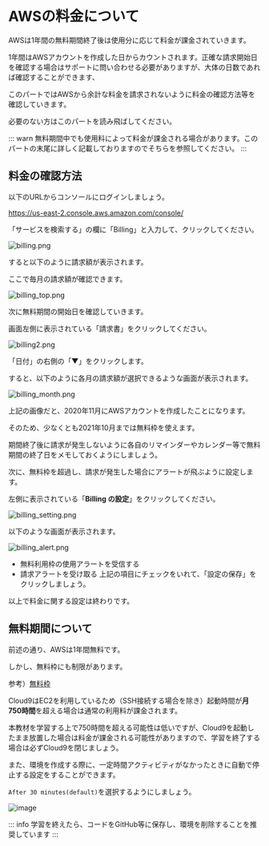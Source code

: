 
# AWSの料金について

AWSは1年間の無料期間終了後は使用分に応じて料金が課金されていきます。

1年間はAWSアカウントを作成した日からカウントされます。正確な請求開始日を確認する場合はサポートに問い合わせる必要がありますが、大体の日数であれば確認することができます、

このパートではAWSから余計な料金を請求されないように料金の確認方法等を確認していきます。

必要のない方はこのパートを読み飛ばしてください。

::: warn
無料期間中でも使用料によって料金が課金される場合があります。このパートの末尾に詳しく記載しておりますのでそちらを参照してください。
:::

## 料金の確認方法

以下のURLからコンソールにログインしましょう。

https://us-east-2.console.aws.amazon.com/console/

「サービスを検索する」の欄に「Billing」と入力して、クリックしてください。

![billing.png](https://i.gyazo.com/af3fa015040c2b9fbafd9c5f67955bd2.png)

すると以下のように請求額が表示されます。

ここで毎月の請求額が確認できます。

![billing_top.png](https://i.gyazo.com/42b706534624c6317506b88097346fcb.png)

次に無料期間の開始日を確認していきます。

画面左側に表示されている「請求書」をクリックしてください。

![billing2.png](https://i.gyazo.com/6145ea4b4ab110aa75d73ade0f74a08f.png)

「日付」の右側の「▼」をクリックします。

すると、以下のように各月の請求額が選択できるような画面が表示されます。

![billing_month.png](https://i.gyazo.com/e50e24a23089fe701c2d53367134bb3c.png)

上記の画像だと、2020年11月にAWSアカウントを作成したことになります。

そのため、少なくとも2021年10月までは無料枠を使えます。

期間終了後に請求が発生しないように各自のリマインダーやカレンダー等で無料期間の終了日をメモしておくようにしましょう。

次に、無料枠を超過し、請求が発生した場合にアラートが飛ぶように設定します。

左側に表示されている「**Billing の設定**」をクリックしてください。


![billing_setting.png](https://i.gyazo.com/cc9eedf91702bc112e10bb9421eb1cda.png)

以下のような画面が表示されます。

![billing_alert.png](https://i.gyazo.com/143acf5bfa1c1cc955919f26e3de9308.png)

- 無料利用枠の使用アラートを受信する
- 請求アラートを受け取る
上記の項目にチェックをいれて、「設定の保存」をクリックしましょう。

以上で料金に関する設定は終わりです。

## 無料期間について

前述の通り、AWSは1年間無料です。

しかし、無料枠にも制限があります。

参考）[無料枠](https://aws.amazon.com/jp/free/?all-free-tier.sort-by=item.additionalFields.SortRank&all-free-tier.sort-order=asc)

Cloud9はEC2を利用しているため（SSH接続する場合を除き）起動時間が**月750時間**を超える場合は通常の利用料が課金されます。

本教材を学習する上で750時間を超える可能性は低いですが、Cloud9を起動したまま放置した場合は料金が課金される可能性がありますので、学習を終了する場合は必ずCloud9を閉じましょう。

また、環境を作成する際に、一定時間アクティビティがなかったときに自動で停止する設定をすることができます。

`After 30 minutes(default)`を選択するようにしましょう。

![image](https://i.gyazo.com/f88b7c18bed267d4abbef093fd7bf202.png)

::: info
学習を終えたら、コードをGitHub等に保存し、環境を削除することを推奨しています
:::